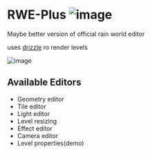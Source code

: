 # RWE-Plus ![image](https://github.com/timofey260/RWE-Plus/blob/master/files/icon.png)
Maybe better version of official rain world editor

uses [drizzle](https://github.com/PJB3005/Drizzle) ro render levels

![image](https://github.com/timofey260/RWE-Plus/blob/master/files/image.png?raw=true)


## Available Editors
* Geometry editor
* Tile editor
* Light editor
* Level resizing
* Effect editor
* Camera editor
* Level properties(demo)
